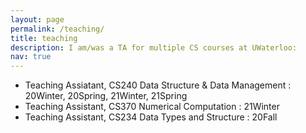 ```yaml
---
layout: page
permalink: /teaching/
title: teaching
description: I am/was a TA for multiple CS courses at UWaterloo: 
nav: true
---
```


* Teaching Assiatant, CS240 Data Structure & Data Management : 20Winter, 20Spring, 21Winter, 21Spring
* Teaching Assistant, CS370 Numerical Computation : 21Winter
* Teaching Assistant, CS234 Data Types and Structure : 20Fall
